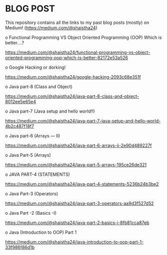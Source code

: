 # BLOG POST
This repository contains all the links to my past blog posts (mostly) on Medium! (https://medium.com/@shaistha24)

o Functional Programming VS Object Oriented Programming (OOP) Which is better….?

  https://medium.com/@shaistha24/functional-programming-vs-object-oriented-programming-oop-which-is-better-82172e53a526
  
o Google Hacking or dorking!

  https://medium.com/@shaistha24/google-hacking-2093c68e351f
  
o Java part-8 (Class and Object)

  https://medium.com/@shaistha24/java-part-8-class-and-object-8012ee5e65e4
  
o Java part-7 (Java setup and hello world!!)

  https://medium.com/@shaistha24/java-part-7-java-setup-and-hello-world-4b2c487f18f7
  
o Java part-6 (Arrays — II)

  https://medium.com/@shaistha24/java-part-6-arrays-ii-2e90d489227f
  
o Java Part-5 (Arrays)

  https://medium.com/@shaistha24/java-part-5-arrays-195ce26de321
  
o JAVA PART-4 (STATEMENTS)

  https://medium.com/@shaistha24/java-part-4-statements-5236b24b3be2
  
o Java Part-3 (Operators)

  https://medium.com/@shaistha24/java-part-3-operators-aa9d3f527d52
  
o Java Part -2 (Basics -I)

  https://medium.com/@shaistha24/java-part-2-basics-i-8fb81cca87eb
  
o Java (Introduction to OOP) Part 1

  https://medium.com/@shaistha24/java-introduction-to-oop-part-1-33f986f86d1b
